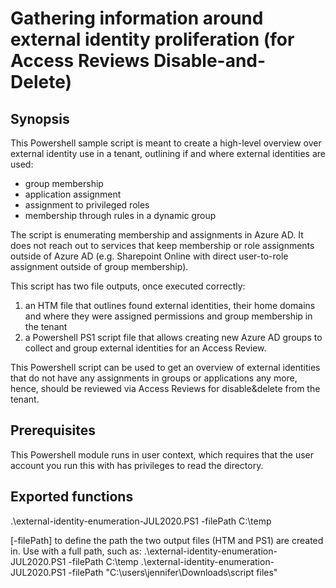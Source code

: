 # Gathering information around external identity proliferation (for Access Reviews Disable-and-Delete)
## Synopsis

This Powershell sample script is meant to create a high-level overview over external identity use in a tenant, outlining if and where external identities are used:
* group membership
* application assignment
* assignment to privileged roles
* membership through rules in a dynamic group

The script is enumerating membership and assignments in Azure AD. It does not reach out to services that keep membership or role assignments outside of Azure AD (e.g. Sharepoint Online with direct user-to-role assignment outside of group membership).

This script has two file outputs, once executed correctly:
1. an HTM file that outlines found external identities, their home domains and where they were assigned permissions and group membership in the tenant
2. a Powershell PS1 script file that allows creating new Azure AD groups to collect and group external identities for an Access Review.

This Powershell script can be used to get an overview of external identities that do not have any assignments in groups or applications any more, hence, should be reviewed via Access Reviews for disable&delete from the tenant.


## Prerequisites
This Powershell module runs in user context, which requires that the user account you run this with has privileges to read the directory.

## Exported functions
.\external-identity-enumeration-JUL2020.PS1 -filePath C:\temp

[-filePath] to define the path the two output files (HTM and PS1) are created in. Use with a full path, such as:
.\external-identity-enumeration-JUL2020.PS1 -filePath C:\temp 
.\external-identity-enumeration-JUL2020.PS1 -filePath "C:\users\jennifer\Downloads\script files"
